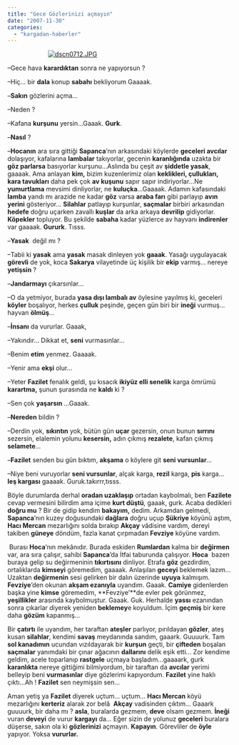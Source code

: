 ```yaml
---
title: "Gece Gözlerinizi açmayın"
date: "2007-11-30"
categories: 
  - "kargadan-haberler"
---
```


                       [![dscn0712.JPG](/uploads/2007/12/dscn0712.thumbnail.JPG)](/uploads/2007/12/dscn0712.jpg "dscn0712.JPG")

–Gece hava **karardıktan** sonra ne yapıyorsun ?

–Hiç… bir **dala** konup **sabahı** bekliyorum Gaaaak.

–**Sakın** gözlerini açma…

–Neden ?

–Kafana **kurşunu** yersin…Gaaak. **Gurk**.

–**Nasıl** ?

–**Hocanın** ara sıra gittiği **Sapanca**’nın arkasındaki köylerde **geceleri avcılar** dolaşıyor, kafalarına **lambalar** takıyorlar, gecenin **karanlığında** uzakta bir **göz parlarsa** basıyorlar kurşunu…Aslında bu çeşit av **şiddetle yasak**, gaaaak. Ama anlayan **kim,** bizim kuzenlerimiz olan **keklikleri, çullukları, kara tavukları** daha pek çok **av kuşunu** sapır sapır indiriyorlar…Ne **yumurtlama** mevsimi dinliyorlar, ne **kuluçka**…Gaaaak. Adamın kafasındaki **lamba** yandı mı arazide ne kadar **göz** varsa **araba farı** gibi parlayıp **avın yerini** gösteriyor… **Silahlar** patlayıp kurşunlar, **saçmalar** birbiri arkasından **hedefe** doğru uçarken zavallı **kuşlar** da arka arkaya **devrilip** gidiyorlar. **Köpekler** topluyor. Bu şekilde **sabaha** kadar yüzlerce av hayvanı **indirenler** var gaaaak. **Gururk**. Tısss.

–**Yasak**  değil mı ?

–Tabii ki **yasak** ama **yasak** masak dinleyen yok **gaaak**. Yasağı uygulayacak **görevli** de yok, koca **Sakarya** vilayetinde üç kişilik bir **ekip** varmış… nereye **yetişsin** ?

–**Jandarmayı** çıkarsınlar…

–O da yetmiyor, burada **yasa dışı lambalı av** öylesine yayılmış ki, geceleri **köyler** boşalıyor, herkes **çulluk** peşinde, geçen gün biri bir **ineği** vurmuş… hayvan **ölmüş**…

–**İnsanı** da vururlar. Gaaak,

–Yakındır… Dikkat et, **seni** vurmasınlar…

–Benim **etim** yenmez. Gaaaak.

–Yenir ama **ekşi** olur…

–Yeter **Fazilet** fenalık geldi, şu kısacık **ikiyüz elli senelik** karga ömrümü **karartma,** şunun şurasında ne **kaldı** ki ?

–Sen çok **yaşarsın** …Gaaak.

–**Nereden** bildin ?

–Derdin yok, **sıkıntın** yok, bütün gün **uçar** gezersin, onun bunun **sırrını** sezersin, elalemin yolunu **kesersin,** adın çıkmış **rezalete**, kafan çıkmış **selamete**…

–**Fazilet** senden bu gün bıktım, **akşama** o köylere git **seni vursunlar**…

–Niye beni vuruyorlar **seni vursunlar**, alçak karga, **rezil** karga, **pis** karga…**leş kargası** gaaaak. Guruk.takırrr,tısss.

Böyle durumlarda derhal **oradan uzaklaşıp** ortadan kaybolmalı, ben **Fazilete** cevap vermesini bilirdim ama içime **kurt düştü**, gaaak, gurk. Acaba dedikleri **doğru mu** ? Bir de gidip kendim **bakayım,** dedim. Arkamdan gelmedi, **Sapanca**’nın kuzey doğusundaki **dağlara** doğru uçup **Şükriye** köyünü aştım, **Hacı Mercan** mezarlığını solda bırakıp **Akçay** vâdisine vardım, dereyi takiben **güneye** döndüm, fazla kanat çırpmadan **Fevziye** köyüne vardım.

 Burası **Hoca**’nın mekânıdır. Burada eskiden **Rumlardan** kalma bir **değirmen** var, ara sıra çalışır, sahibi **Sapanca**’da İtfai taburunda çalışıyor. **Hoca**  bazen buraya gelip su değirmeninin **tıkırtısını** dinliyor. Etrafa **göz** gezdirdim, ortalıklarda **kimseyi** göremedim, gaaaak. Anlaşılan **geceyi** beklemek lazım… Uzaktan **değirmenin** sesi gelirken bir dalın üzerinde **uyuya** kalmışım. **Fevziye**’den okunan **akşam ezanıyla** uyandım. Gaaak. **Camiye** gidenlerden başka yine **kimse** göremedim, **Fevziye’**de evler pek görünmez, **yeşillikler** arasında kaybolmuştur. Gaaak. Guk. Herhalde **yassı** ezanından sonra çıkarlar diyerek yeniden **beklemey**e koyuldum. İçim **geçmiş** bir kere daha **gözüm** kapanmış…

Bir **çatırtı** ile uyandım, her taraftan **ateşler** parlıyor, pırıldayan **gözler**, ateş kusan **silahlar**, kendimi **savaş** meydanında sandım, gaaark. Guuuurk. Tam **sol kanadımın** ucundan vızıldayarak bir **kurşun** geçti, bir **çifteden** boşalan **saçmalar** yanımdaki bir çınar ağacının **dallarını** delik eşik etti… Zor kendime geldim, acele toparlanıp **rastgele** uçmaya başladım…gaaaark, gurk **karanlıkta** nereye gittiğimi bilmiyordum, bir taraftan da **avcılar** yerimi belleyip beni **vurmasınlar** diye gözlerimi kapıyordum. **Fazilet** yine haklı çıktı…Ah ! **Fazilet** sen neymişsin sen...

Aman yetiş ya **Fazilet** diyerek uçtum… uçtum… **Hacı Mercan** köyü mezarlığını **kerteriz** alarak zor belâ  **Akçay** vadisinden çıktım… Gaaark guuuurk, bir daha mı ? **asla**, buralarda gezmem, **deve** olsam gezmem. **İneği** vuran **deveyi** de vurur **kargayı** da… Eğer sizin de yolunuz **geceleri** buralara düşerse, sakın ola ki **gözlerinizi** açmayın. **Kapayın**. Görevliler de **öyle** yapıyor. Yoksa **vururlar.**

